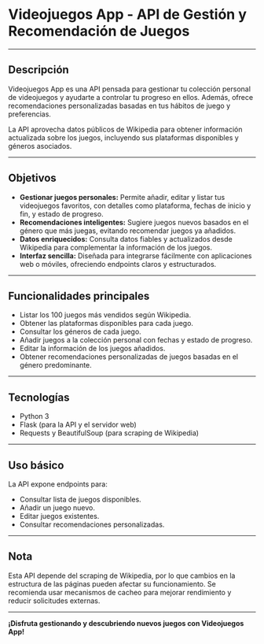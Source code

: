 # Videojuegos App - API de Gestión y Recomendación de Juegos

---

## Descripción

Videojuegos App es una API pensada para gestionar tu colección personal de videojuegos y ayudarte a controlar tu progreso en ellos. Además, ofrece recomendaciones personalizadas basadas en tus hábitos de juego y preferencias.

La API aprovecha datos públicos de Wikipedia para obtener información actualizada sobre los juegos, incluyendo sus plataformas disponibles y géneros asociados.

---

## Objetivos

- **Gestionar juegos personales:** Permite añadir, editar y listar tus videojuegos favoritos, con detalles como plataforma, fechas de inicio y fin, y estado de progreso.
- **Recomendaciones inteligentes:** Sugiere juegos nuevos basados en el género que más juegas, evitando recomendar juegos ya añadidos.
- **Datos enriquecidos:** Consulta datos fiables y actualizados desde Wikipedia para complementar la información de los juegos.
- **Interfaz sencilla:** Diseñada para integrarse fácilmente con aplicaciones web o móviles, ofreciendo endpoints claros y estructurados.

---

## Funcionalidades principales

- Listar los 100 juegos más vendidos según Wikipedia.
- Obtener las plataformas disponibles para cada juego.
- Consultar los géneros de cada juego.
- Añadir juegos a la colección personal con fechas y estado de progreso.
- Editar la información de los juegos añadidos.
- Obtener recomendaciones personalizadas de juegos basadas en el género predominante.

---

## Tecnologías

- Python 3
- Flask (para la API y el servidor web)
- Requests y BeautifulSoup (para scraping de Wikipedia)

---

## Uso básico

La API expone endpoints para:

- Consultar lista de juegos disponibles.
- Añadir un juego nuevo.
- Editar juegos existentes.
- Consultar recomendaciones personalizadas.

---

## Nota

Esta API depende del scraping de Wikipedia, por lo que cambios en la estructura de las páginas pueden afectar su funcionamiento. Se recomienda usar mecanismos de cacheo para mejorar rendimiento y reducir solicitudes externas.

---

**¡Disfruta gestionando y descubriendo nuevos juegos con Videojuegos App!**
